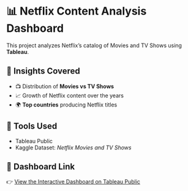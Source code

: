# 📊 Netflix Content Analysis Dashboard

This project analyzes Netflix’s catalog of Movies and TV Shows using **Tableau**.  

## 🔎 Insights Covered
- 📺 Distribution of **Movies vs TV Shows**  
- 📈 Growth of Netflix content over the years  
- 🌍 **Top countries** producing Netflix titles  

## 🚀 Tools Used
- Tableau Public  
- Kaggle Dataset: *Netflix Movies and TV Shows*  

## 📌 Dashboard Link
👉 [View the Interactive Dashboard on Tableau Public](https://public.tableau.com/app/profile/ritika.rana4065/viz/NetflixContentAnalysisDashboard_17561586801780/Dashboard1)
